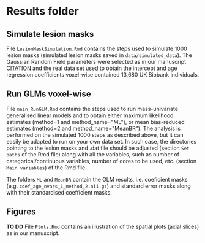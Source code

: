 # Results folder
## Simulate lesion masks
File `LesionMaskSimulation.Rmd` contains the steps used to simulate 1000 lesion masks (simulated lesion masks saved in `data/simulated_data`). The Gaussian Random Field parameters were selected as in our manuscript [CITATION](CITATION) and the real data set used to obtain the intercept and age regression coefficients voxel-wise contained 13,680 UK Biobank individuals. 

## Run GLMs voxel-wise
File `main_RunGLM.Rmd` contains the steps used to run mass-univariate generalised linear models and to obtain either maximum likelihood estimates (method=1 and method_name="ML"), or mean bias-reduced estimates (method=2 and method_name="MeanBR"). The analysis is performed on the simulated 1000 steps as described above, but it can easily be adapted to run on your own data set. In such case, the directories pointing to the lesion masks and .dat file should be adjusted (section `Set paths` of the Rmd file) along with all the variables, such as number of categorical/continuous variables, number of cores to be used, etc. (section `Main variables`) of the Rmd file. 

The folders `ML` and `MeanBR` contain the GLM results, i.e. coeficient masks (e.g. `coef_age_nvars_1_method_2.nii.gz`) and standard error masks along with their standardised coefficient masks. 

## Figures
**TO DO** File `Plots.Rmd` contains an illustration of the spatial plots (axial slices) as in our manuscript. 
